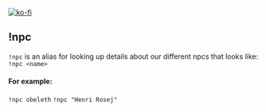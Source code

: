 [![ko-fi](https://ko-fi.com/img/githubbutton_sm.svg)](https://ko-fi.com/D1D71UZEM)
## !npc 
`!npc` is an alias for looking up details about our different npcs that looks like:
`!npc <name>` 

#### For example:
`!npc obeleth`
`!npc "Henri Rosej"`
